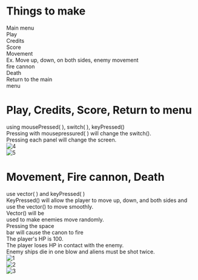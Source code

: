 # Things to make  
Main menu  
Play  
Credits  
Score  
Movement  
Ex. Move up, down, on both
sides, enemy movement  
fire cannon  
Death  
Return to the main  
menu  
# Play, Credits, Score, Return to menu  
using mousePressed( ), switch( ), keyPressed()  
Pressing with mousepressured( ) will change the switch().  
Pressing each panel will change the screen.  
![4](https://user-images.githubusercontent.com/65111797/86893439-95952700-c13c-11ea-84cb-d5d69b5eafba.PNG)  
![5](https://user-images.githubusercontent.com/65111797/86893442-96c65400-c13c-11ea-9c45-39c46e1225be.PNG)  

# Movement, Fire cannon, Death    
use vector( ) and  keyPressed( )  
KeyPressed() will allow the player to move up, down, and both sides and use the vector() to move smoothly.  
Vector() will be  
used to make enemies move randomly.  
Pressing the space  
bar will cause the canon to fire  
The player's HP is 100.  
The player loses HP in contact with the enemy.    
Enemy ships die in one blow and aliens must be shot twice.  
![1](https://user-images.githubusercontent.com/65111797/86893430-93cb6380-c13c-11ea-82b6-ca9c373b20dc.PNG)  
![2](https://user-images.githubusercontent.com/65111797/86893434-9463fa00-c13c-11ea-840a-a6bc9e63cee1.PNG)  
![3](https://user-images.githubusercontent.com/65111797/86893437-94fc9080-c13c-11ea-97b2-7558541f2341.PNG)  

